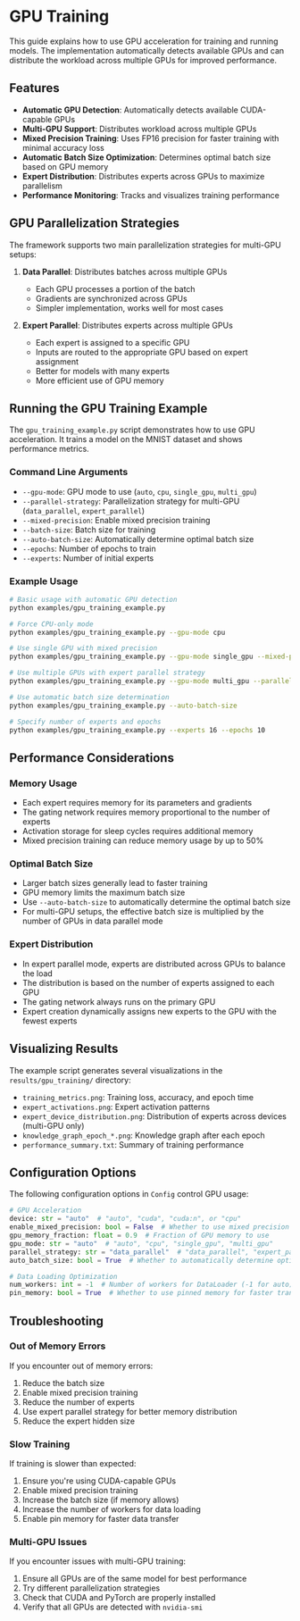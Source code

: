 # GPU Training

This guide explains how to use GPU acceleration for training and running models. The implementation automatically detects available GPUs and can distribute the workload across multiple GPUs for improved performance.

## Features

- **Automatic GPU Detection**: Automatically detects available CUDA-capable GPUs
- **Multi-GPU Support**: Distributes workload across multiple GPUs
- **Mixed Precision Training**: Uses FP16 precision for faster training with minimal accuracy loss
- **Automatic Batch Size Optimization**: Determines optimal batch size based on GPU memory
- **Expert Distribution**: Distributes experts across GPUs to maximize parallelism
- **Performance Monitoring**: Tracks and visualizes training performance

## GPU Parallelization Strategies

The framework supports two main parallelization strategies for multi-GPU setups:

1. **Data Parallel**: Distributes batches across multiple GPUs
   - Each GPU processes a portion of the batch
   - Gradients are synchronized across GPUs
   - Simpler implementation, works well for most cases

2. **Expert Parallel**: Distributes experts across multiple GPUs
   - Each expert is assigned to a specific GPU
   - Inputs are routed to the appropriate GPU based on expert assignment
   - Better for models with many experts
   - More efficient use of GPU memory

## Running the GPU Training Example

The `gpu_training_example.py` script demonstrates how to use GPU acceleration. It trains a model on the MNIST dataset and shows performance metrics.

### Command Line Arguments

- `--gpu-mode`: GPU mode to use (`auto`, `cpu`, `single_gpu`, `multi_gpu`)
- `--parallel-strategy`: Parallelization strategy for multi-GPU (`data_parallel`, `expert_parallel`)
- `--mixed-precision`: Enable mixed precision training
- `--batch-size`: Batch size for training
- `--auto-batch-size`: Automatically determine optimal batch size
- `--epochs`: Number of epochs to train
- `--experts`: Number of initial experts

### Example Usage

```bash
# Basic usage with automatic GPU detection
python examples/gpu_training_example.py

# Force CPU-only mode
python examples/gpu_training_example.py --gpu-mode cpu

# Use single GPU with mixed precision
python examples/gpu_training_example.py --gpu-mode single_gpu --mixed-precision

# Use multiple GPUs with expert parallel strategy
python examples/gpu_training_example.py --gpu-mode multi_gpu --parallel-strategy expert_parallel

# Use automatic batch size determination
python examples/gpu_training_example.py --auto-batch-size

# Specify number of experts and epochs
python examples/gpu_training_example.py --experts 16 --epochs 10
```

## Performance Considerations

### Memory Usage

- Each expert requires memory for its parameters and gradients
- The gating network requires memory proportional to the number of experts
- Activation storage for sleep cycles requires additional memory
- Mixed precision training can reduce memory usage by up to 50%

### Optimal Batch Size

- Larger batch sizes generally lead to faster training
- GPU memory limits the maximum batch size
- Use `--auto-batch-size` to automatically determine the optimal batch size
- For multi-GPU setups, the effective batch size is multiplied by the number of GPUs in data parallel mode

### Expert Distribution

- In expert parallel mode, experts are distributed across GPUs to balance the load
- The distribution is based on the number of experts assigned to each GPU
- The gating network always runs on the primary GPU
- Expert creation dynamically assigns new experts to the GPU with the fewest experts

## Visualizing Results

The example script generates several visualizations in the `results/gpu_training/` directory:

- `training_metrics.png`: Training loss, accuracy, and epoch time
- `expert_activations.png`: Expert activation patterns
- `expert_device_distribution.png`: Distribution of experts across devices (multi-GPU only)
- `knowledge_graph_epoch_*.png`: Knowledge graph after each epoch
- `performance_summary.txt`: Summary of training performance

## Configuration Options

The following configuration options in `Config` control GPU usage:

```python
# GPU Acceleration
device: str = "auto"  # "auto", "cuda", "cuda:n", or "cpu"
enable_mixed_precision: bool = False  # Whether to use mixed precision training
gpu_memory_fraction: float = 0.9  # Fraction of GPU memory to use
gpu_mode: str = "auto"  # "auto", "cpu", "single_gpu", "multi_gpu"
parallel_strategy: str = "data_parallel"  # "data_parallel", "expert_parallel"
auto_batch_size: bool = True  # Whether to automatically determine optimal batch size

# Data Loading Optimization
num_workers: int = -1  # Number of workers for DataLoader (-1 for auto)
pin_memory: bool = True  # Whether to use pinned memory for faster transfer
```

## Troubleshooting

### Out of Memory Errors

If you encounter out of memory errors:

1. Reduce the batch size
2. Enable mixed precision training
3. Reduce the number of experts
4. Use expert parallel strategy for better memory distribution
5. Reduce the expert hidden size

### Slow Training

If training is slower than expected:

1. Ensure you're using CUDA-capable GPUs
2. Enable mixed precision training
3. Increase the batch size (if memory allows)
4. Increase the number of workers for data loading
5. Enable pin memory for faster data transfer

### Multi-GPU Issues

If you encounter issues with multi-GPU training:

1. Ensure all GPUs are of the same model for best performance
2. Try different parallelization strategies
3. Check that CUDA and PyTorch are properly installed
4. Verify that all GPUs are detected with `nvidia-smi`
